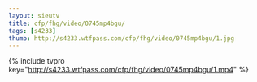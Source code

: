 ```yaml
--- 
layout: sieutv
title: cfp/fhg/video/0745mp4bgu/
tags: [s4233]
thumb: http://s4233.wtfpass.com/cfp/fhg/video/0745mp4bgu/1.jpg
---
```

{% include tvpro key="http://s4233.wtfpass.com/cfp/fhg/video/0745mp4bgu/1.mp4" %} 
